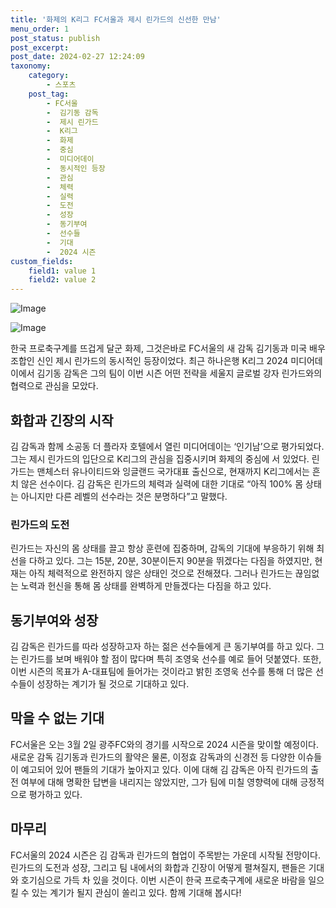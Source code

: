 ```yaml
---
title: '화제의 K리그 FC서울과 제시 린가드의 신선한 만남'
menu_order: 1
post_status: publish
post_excerpt: 
post_date: 2024-02-27 12:24:09
taxonomy:
    category:
        - 스포츠
    post_tag:
        - FC서울
        -  김기동 감독
        -  제시 린가드
        -  K리그
        -  화제
        -  중심
        -  미디어데이
        -  동시적인 등장
        -  관심
        -  체력
        -  실력
        -  도전
        -  성장
        -  동기부여
        -  선수들
        -  기대
        -  2024 시즌
custom_fields:
    field1: value 1
    field2: value 2
---
```


![Image](https://imgnews.pstatic.net/image/410/2024/02/27/0000982892_001_20240227090001532.jpg?type=w647)

![Image](https://imgnews.pstatic.net/image/410/2024/02/27/0000982892_002_20240227090001599.jpg?type=w647)

한국 프로축구계를 뜨겁게 달군 화제, 그것은바로 FC서울의 새 감독 김기동과 미국 배우조합인 신인 제시 린가드의 동시적인 등장이었다. 최근 하나은행 K리그 2024 미디어데이에서 김기동 감독은 그의 팀이 이번 시즌 어떤 전략을 세울지 글로벌 강자 린가드와의 협력으로 관심을 모았다. 
## 화합과 긴장의 시작
김 감독과 함께 소공동 더 플라자 호텔에서 열린 미디어데이는 ‘인기남’으로 평가되었다. 그는 제시 린가드의 입단으로 K리그의 관심을 집중시키며 화제의 중심에 서 있었다. 린가드는 맨체스터 유나이티드와 잉글랜드 국가대표 출신으로, 현재까지 K리그에서는 흔치 않은 선수이다. 김 감독은 린가드의 체력과 실력에 대한 기대로 “아직 100% 몸 상태는 아니지만 다른 레벨의 선수라는 것은 분명하다”고 말했다.
### 린가드의 도전
린가드는 자신의 몸 상태를 끌고 항상 훈련에 집중하며, 감독의 기대에 부응하기 위해 최선을 다하고 있다. 그는 15분, 20분, 30분이든지 90분을 뛰겠다는 다짐을 하였지만, 현재는 아직 체력적으로 완전하지 않은 상태인 것으로 전해졌다. 그러나 린가드는 끊임없는 노력과 헌신을 통해 몸 상태를 완벽하게 만들겠다는 다짐을 하고 있다.
## 동기부여와 성장
김 감독은 린가드를 따라 성장하고자 하는 젊은 선수들에게 큰 동기부여를 하고 있다. 그는 린가드를 보며 배워야 할 점이 많다며 특히 조영욱 선수를 예로 들어 덧붙였다. 또한, 이번 시즌의 목표가 A-대표팀에 들어가는 것이라고 밝힌 조영욱 선수를 통해 더 많은 선수들이 성장하는 계기가 될 것으로 기대하고 있다.
## 막을 수 없는 기대
FC서울은 오는 3월 2일 광주FC와의 경기를 시작으로 2024 시즌을 맞이할 예정이다. 새로운 감독 김기동과 린가드의 활약은 물론, 이정효 감독과의 신경전 등 다양한 이슈들이 예고되어 있어 팬들의 기대가 높아지고 있다. 이에 대해 김 감독은 아직 린가드의 출전 여부에 대해 명확한 답변을 내리지는 않았지만, 그가 팀에 미칠 영향력에 대해 긍정적으로 평가하고 있다.
## 마무리
FC서울의 2024 시즌은 김 감독과 린가드의 협업이 주목받는 가운데 시작될 전망이다. 린가드의 도전과 성장, 그리고 팀 내에서의 화합과 긴장이 어떻게 펼쳐질지, 팬들은 기대와 호기심으로 가득 차 있을 것이다. 이번 시즌이 한국 프로축구계에 새로운 바람을 일으킬 수 있는 계기가 될지 관심이 쏠리고 있다. 함께 기대해 봅시다!
